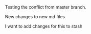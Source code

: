 Testing the conflict from master branch.

New changes to new md files

I want to add changes for this to stash

